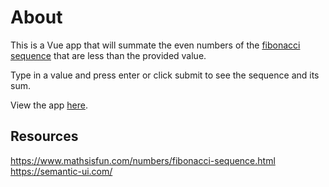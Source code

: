 # About

This is a Vue app that will summate the even numbers of the [fibonacci sequence](https://www.mathsisfun.com/numbers/fibonacci-sequence.html) that are less than the provided value.

Type in a value and press enter or click submit to see the sequence and its sum.

View the app [here](http://elated-yalow-49e04a.netlify.com/).

## Resources

https://www.mathsisfun.com/numbers/fibonacci-sequence.html
https://semantic-ui.com/